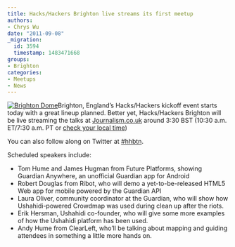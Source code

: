 ```yaml
---
title: Hacks/Hackers Brighton live streams its first meetup
authors:
- Chrys Wu
date: "2011-09-08"
_migration:
  id: 3594
  timestamp: 1483471668
groups:
- Brighton
categories:
- Meetups
- News
---
```


[![][1]][2]Brighton, England&#8217;s Hacks/Hackers kickoff event starts today with a great lineup planned. Better yet, Hacks/Hackers Brighton will be live streaming the talks at [Journalism.co.uk][3] around 3:30 BST (10:30 a.m. ET/7:30 a.m. PT or [check your local time][4])

You can also follow along on Twitter at [#hhbtn][5].

Scheduled speakers include:

  * Tom Hume and James Hugman from Future Platforms, showing Guardian Anywhere, an unofficial Guardian app for Android
  * Robert Douglas from Ribot, who will demo a yet-to-be-released HTML5 Web app for mobile powered by the Guardian API
  * Laura Oliver, community coordinator at the Guardian, who will show how Ushahidi-powered Crowdmap was used during clean up after the riots.
  * Erik Hersman, Ushahidi co-founder, who will give some more examples of how the Ushahidi platform has been used.
  * Andy Hume from ClearLeft, who&#8217;ll be talking about mapping and guiding attendees in something a little more hands on.

 [1]: /content-images/blog/2011/07/Brighton-Dome-resized1.jpg "Brighton Dome"
 [2]: http://hackshackers.com/blog/2011/07/26/hackshackers-brighton-launches-sept-8/brighton-dome-resized/
 [3]: http://j.mp/p2hMMT
 [4]: http://www.worldtimebuddy.com/?lid=2654710,6167865,5128581,4887398,5419384,5391959&h=2654710
 [5]: http://j.mp/reOk13
